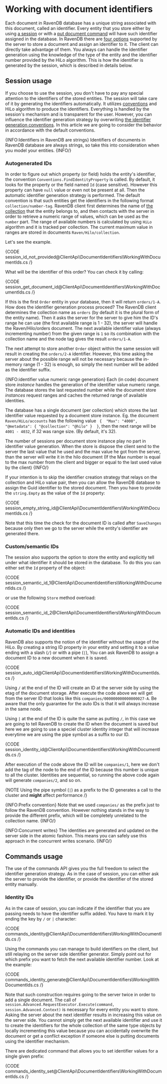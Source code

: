 # Working with document identifiers

Each document in RavenDB database has a unique string associated with this document, called an identifier. Every entity that you store either by using [a session](../session/what-is-a-session-and-how-does-it-work)
or with a [put document command](../commands/documents/put) will have such identifier assigned in the database. In RavenDB there are [four options](../../server/kb/document-identifier-generation) supported by the server to store a document and assign an identifier to it.
The client can directly take advantage of them. You always can handle the identifier generation using the knowledge of the type of the entity and the identifier number provided by the HiLo algorithm. This is how the identifier is generated by the session, which is described in details below.

## Session usage

If you choose to use the session, you don't have to pay any special attention to the identifiers of the stored entities. The session will take care of it by generating the identifiers automatically.
It utilizes [conventions](../../client-api/configuration/conventions/what-are-conventions) and HiLo algorithm to produce the identifiers. Everything is handled by the session's mechanism and is transparent for the user. 
However, you can influence the identifier generation strategy by overwriting [the identifier generation conventions](../../client-api/configuration/conventions/identifier-generation/global). In this article we are going to consider the behavior 
in accordance with the default conventions.

{INFO:Identifiers in RavenDB are strings}
Identifiers of documents in RavenDB database are always strings, so take this into consideration when you model your entities.
{INFO/}


### Autogenerated IDs

In order to figure out which property (or field) holds the entity's identifier, the convention `Conventions.FindIdentityProperty` is called. 
By default, it looks for the property or the field named `Id` (case sensitive). However this property can have `null` value or even not be present at all. Then the automatic identifier
generation strategy is performed. The default convention is that such entities get the identifiers in the following format `collection/number-tag`. RavenDB client first determines
the name of [the collection](../../client-api/faq/what-is-a-collection) that the entity belongs to, and then contacts with the server in order to retrieve a numeric range of values, which can be used as the `number` part.
The range of available numbers is calculated by using `HiLo` algorithm and it is tracked per collection. The current maximum value in ranges are stored in documents `Raven/Hilo/collection`.

Let's see the example.

{CODE session_id_not_provided@ClientApi\DocumentIdentifiers\WorkingWithDocumentIds.cs /}

What will be the identifier of this order? You can check it by calling:

{CODE session_get_document_id@ClientApi\DocumentIdentifiers\WorkingWithDocumentIds.cs /}

If this is the first `Order` entity in your database, then it will return `orders/1-A`. How does the identifier generation process proceed? The RavenDB client determines the collection name as `orders` (by default it is the plural form of the entity name).
Then it asks the server for the server to give him the ID's range he can use (the first available range is 1 - 32), the server will handle the Raven/Hilo/orders document. 
The next available identifier value (always incrementing number) from the given range is `1` so its combination with the collection name and the node tag gives the result `orders/1-A`.

The next attempt to store another `Order` object within the same session will result in creating the `orders/2-A` identifier. However, this time asking the server about the possible range
will not be necessary because the in-memory range (1 - 32) is enough, so simply the next number will be added as the identifier suffix.

{INFO:identifier value numeric range generation}
Each (in code) document store _instance_ handles the generation of the identifier value numeric range. The database stores the last requested number while the document store
_instances_ request ranges and caches the returned range of available identities.

The database has a single document (per collection) which stores the last identifier value requested by a document store instance.
Eg. the document `Raven/HiLo/accounts` has the following value `
{ 
    "Max": "4000",
    "@metadata": {
        "@collection": "@hilo"
    } 
}`, then the next range will be `4001 - 4032`, if 32 was range size. 
(By default, it's 32).

The number of sessions per document store instance play no part in identifier value generation. When the store is dispose the client send to the server the last value that he used and the max value he got from the server,
than the server will write it in the hilo document (If the Max number is equal to the max number from the client and bigger or equal to the last used value by the client)
{INFO/}

If your intention is to skip the identifier creation strategy that relays on the collection and HiLo value pair, then you can allow the RavenDB database to assign the Guid identifier
to the stored document. Then you have to provide the `string.Empty` as the value of the `Id` property:

{CODE session_empty_string_id@ClientApi\DocumentIdentifiers\WorkingWithDocumentIds.cs /}

Note that this time the check for the document ID is called after `SaveChanges` because only then we go to the server while the entity's identifier are generated there.

### Custom/semantic IDs

The session also supports the option to store the entity and explicitly tell under what identifier it should be stored in the database. To do this you can either set the `Id` property of the object:

{CODE session_semantic_id_1@ClientApi\DocumentIdentifiers\WorkingWithDocumentIds.cs /}

or use the following `Store` method overload:

{CODE session_semantic_id_2@ClientApi\DocumentIdentifiers\WorkingWithDocumentIds.cs /}

### Automatic IDs and identities

RavenDB also supports the notion of the identifier without the usage of the HiLo. By creating a string ID property in your entity and setting it
to a value ending with a slash (`/`) or with a pipe (`|`), You can ask RavenDB to assign a document ID to a new document when it is
saved.

{CODE session_auto_id@ClientApi\DocumentIdentifiers\WorkingWithDocumentIds.cs /}

Using `/` at the end of the ID will create an ID at the server side by using the etag of the document storage.
After execute the code above we will get from the server ID that looks like this `companies/000000000000000027-A`.
Be aware that the only guarantee for the auto IDs is that it will always increase in the same node.

Using `|` at the end of the ID is quite the same as putting `/`, in this case we are going to tell RavenDB to create
the ID when the document is saved but here we are going to use a speciel cluster identity integer that will increase everytime we are using the pipe symbol
as a suffix to our ID.

{CODE session_identity_id@ClientApi\DocumentIdentifiers\WorkingWithDocumentIds.cs /}

After execution of the code above the ID will be `companies/1`, here we don't add the tag of the node to the end of the ID
because this number is unique to all the cluster.
Identities are sequential, so running the above code again will generate `companies/2`, and so on.

{NOTE Using the pipe symbol (`|`) as a prefix to the ID generates a call to the cluster and **might** affect performance /}

{INFO:Prefix convention}
Note that we used `companies/` as the prefix just to follow the RavenDB convention. However nothing stands in the way to provide the different prefix, 
which will be completely unrelated to the collection name.
{INFO/}

{INFO:Concurrent writes}
The identities are generated and updated on the server side in the atomic fashion. This means you can safely use this approach in the concurrent writes scenario.
{INFO/}

## Commands usage

The use of the commands API gives you the full freedom to select the identifier generation strategy. As in the case of session, you can either ask the server to provide the identifier, or provide the identifier of the stored entity manually.

### Identity IDs

As in the case of session, you can indicate if the identifier that you are passing needs to have the identifier suffix added. You have to mark it by ending the key by `/` or `|` character:

{CODE commands_identity@ClientApi\DocumentIdentifiers\WorkingWithDocumentIds.cs /}

Using the commands you can manage to build identifiers on the client, but still relaying on the server side identifier generator. Simply point out for which prefix
you want to fetch the next available identifier number. Look at the example:

{CODE commands_identity_generate@ClientApi\DocumentIdentifiers\WorkingWithDocumentIds.cs /}

Note that such construction requires going to the server twice in order to add a single document. The call of `session.Advanced.RequestExecutor.Execute(command, session.Advanced.Context)` is necessary for every
entity you want to store. Asking the server about the next identifier results in increasing this value on the server side. You cannot simply get the next available identifier and 
use it to create the identifiers for the whole collection of the same type objects by locally incrementing this value because you can accidentally overwrite the document or get a
conflict exception if someone else is putting documents using the identifier mechanism.

There are dedicated command that allows you to set identifier values for a single given prefix:

{CODE commands_identity_set@ClientApi\DocumentIdentifiers\WorkingWithDocumentIds.cs /}
